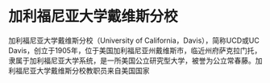 # 加利福尼亚大学戴维斯分校

加利福尼亚大学戴维斯分校（University of California，Davis），简称UCD或UC Davis，创立于1905年，位于美国加利福尼亚州戴维斯市，临近州府萨克拉门托，隶属于加利福尼亚大学系统，是一所美国公立研究型大学，被誉为公立常春藤。加利福尼亚大学戴维斯分校教职员来自美国国家
